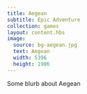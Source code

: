 ```yaml
---
title: Aegean
subtitle: Epic Adventure
collection: games
layout: content.hbs
image:
  source: bg-aegean.jpg
  text: Aegean
  width: 5396
  height: 1906
---
```


Some blurb about Aegean
